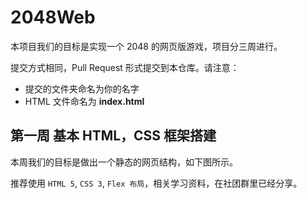 # 2048Web
本项目我们的目标是实现一个 2048 的网页版游戏，项目分三周进行。



提交方式相同，Pull Request 形式提交到本仓库。请注意：

- 提交的文件夹命名为你的名字
- HTML 文件命名为 **index.html**



## 第一周 基本 HTML，CSS 框架搭建

本周我们的目标是做出一个静态的网页结构，如下图所示。

推荐使用 `HTML 5`, `CSS 3`, `Flex 布局`，相关学习资料，在社团群里已经分享。

